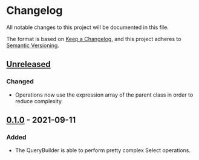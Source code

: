 # Changelog
All notable changes to this project will be documented in this file.

The format is based on [Keep a Changelog](https://keepachangelog.com/en/1.0.0/),
and this project adheres to [Semantic Versioning](https://semver.org/spec/v2.0.0.html).

## [Unreleased]

### Changed
 - Operations now use the expression array of the parent class in order to reduce complexity.

## [0.1.0] - 2021-09-11
### Added
- The QueryBuilder is able to perform pretty complex Select operations.

[Unreleased]: https://github.com/MisterIcy/sql-query-builder/compare/0.1.0...HEAD
[0.1.0]: https://github.com/MisterIcy/sql-query-builder/releases/tag/0.1.0
